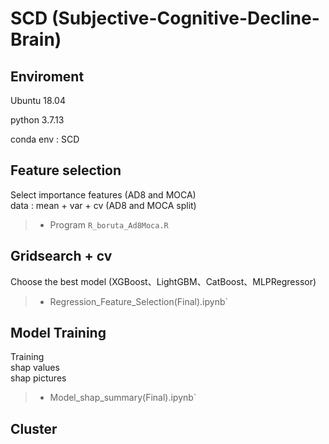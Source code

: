 # SCD (Subjective-Cognitive-Decline-Brain)
## Enviroment

Ubuntu 18.04  

python 3.7.13  

conda env : SCD

## Feature selection
Select importance features (AD8 and MOCA)  
data : mean + var + cv (AD8 and MOCA split)  
> * Program `R_boruta_Ad8Moca.R`

## Gridsearch + cv
Choose the best model (XGBoost、LightGBM、CatBoost、MLPRegressor)  
> * Regression_Feature_Selection(Final).ipynb`

## Model Training
Training  
shap values  
shap pictures  
> * Model_shap_summary(Final).ipynb`
> 
## Cluster
